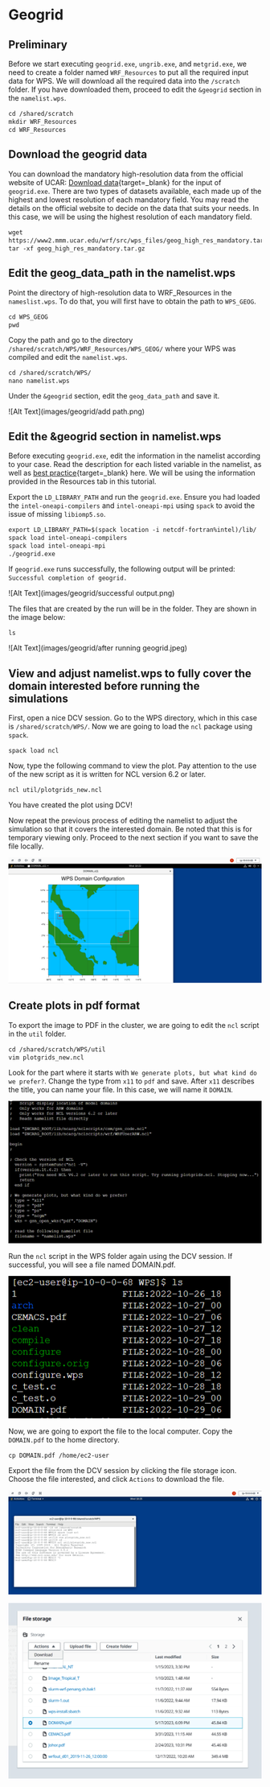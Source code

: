 # Geogrid

## **Preliminary**

Before we start executing `geogrid.exe`, `ungrib.exe`, and `metgrid.exe`, we need to create a folder named `WRF_Resources` to put all the required input data for WPS. We will download all the required data into the `/scratch` folder. If you have downloaded them, proceed to edit the `&geogrid` section in the `namelist.wps`.

    cd /shared/scratch
    mkdir WRF_Resources
    cd WRF_Resources

## **Download the geogrid data**   

You can download the mandatory high-resolution data from the official website of UCAR: 
[Download data](https://www2.mmm.ucar.edu/wrf/users/download/get_sources_wps_geog.html){target=_blank} for the input of `geogrid.exe`. There are two types of datasets available, each made up of the highest and lowest resolution of each mandatory field. You may read the details on the official website to decide on the data that suits your needs. In this case, we will be using the highest resolution of each mandatory field.

    wget https://www2.mmm.ucar.edu/wrf/src/wps_files/geog_high_res_mandatory.tar.gz
    tar -xf geog_high_res_mandatory.tar.gz

## **Edit the geog_data_path in the namelist.wps**   

Point the directory of high-resolution data to WRF_Resources in the `nameslist.wps`. To do that, you will first have to obtain the path to `WPS_GEOG`.

    cd WPS_GEOG
    pwd

Copy the path and go to the directory `/shared/scratch/WPS/WRF_Resources/WPS_GEOG/` where your WPS was compiled and edit the `namelist.wps`.

    cd /shared/scratch/WPS/
    nano namelist.wps

Under the `&geogrid` section, edit the `geog_data_path` and save it.

![Alt Text](images/geogrid/add path.png)

## **Edit the &geogrid section in namelist.wps** 

Before executing `geogrid.exe`, edit the information in the namelist according to your case. Read the description for each listed variable in the namelist, as well as [best practice](https://www2.mmm.ucar.edu/wrf/users/namelist_best_prac_wps.html){target=_blank} here. We will be using the information provided in the Resources tab in this tutorial. 

Export the `LD_LIBRARY_PATH` and run the `geogrid.exe`. Ensure you had loaded the `intel-oneapi-compilers` and `intel-oneapi-mpi` using `spack` to avoid the issue of missing `libiomp5.so`. 

    export LD_LIBRARY_PATH=$(spack location -i netcdf-fortran%intel)/lib/
    spack load intel-oneapi-compilers
    spack load intel-oneapi-mpi
    ./geogrid.exe

If `geogrid.exe` runs successfully, the following output will be printed: `Successful completion of geogrid.`

![Alt Text](images/geogrid/successful output.png)

The files that are created by the run will be in the folder. They are shown in the image below:

    ls

![Alt Text](images/geogrid/after running geogrid.jpeg)


## **View and adjust namelist.wps to fully cover the domain interested before running the simulations**

First, open a nice DCV session. Go to the WPS directory, which in this case is `/shared/scratch/WPS/`. Now we are going to load the `ncl` package using `spack`.

    spack load ncl

Now, type the following command to view the plot. Pay attention to the use of the new script as it is written for NCL version 6.2 or later.

    ncl util/plotgrids_new.ncl

You have created the plot using DCV! 

Now repeat the previous process of editing the namelist to adjust the simulation so that it covers the interested domain. Be noted that this is for temporary viewing only. Proceed to the next section if you want to save the file locally.

![Alt Text](images/geogrid/1.PNG)

## **Create plots in pdf format**

To export the image to PDF in the cluster, we are going to edit the `ncl` script in the `util` folder.

    cd /shared/scratch/WPS/util
    vim plotgrids_new.ncl

Look for the part where it starts with `We generate plots, but what kind do we prefer?`. Change the type from `x11` to `pdf` and save. After `x11` describes the title, you can name your file. In this case, we will name it `DOMAIN`.

![Alt Text](images/geogrid/2.PNG)

Run the `ncl` script in the WPS folder again using the DCV session. If successful, you will see a file named DOMAIN.pdf.

![Alt Text](images/geogrid/3.PNG)

Now, we are going to export the file to the local computer. Copy the `DOMAIN.pdf` to the home directory.

    cp DOMAIN.pdf /home/ec2-user

Export the file from the DCV session by clicking the file storage icon. Choose the file interested, and click `Actions` to download the file.

![Alt Text](images/geogrid/4.PNG)

![Alt Text](images/geogrid/5.PNG)

